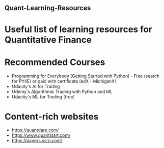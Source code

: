 ## Quant-Learning-Resources
# Useful list of learning resources for Quantitative Finance

# Recommended Courses
- Programming for Everybody (Getting Started with Python) - Free (search for PY4E) or paid with certificate (edX - MichiganX)
- Udacity's AI for Trading
- Udemy's Algorithmic Trading with Python and ML
- Udacity's ML for Trading (free)

# Content-rich websites
- https://quantdare.com/
- https://www.quantstart.com/
- https://papers.ssrn.com/
